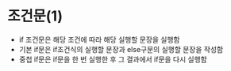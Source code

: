 # 조건문(1)

- if 조건문은 해당 조건에 따라 해당 실행할 문장을 실행함
- 기본 if문은 if조건식의 실행할 문장과 else구문의 실행할 문장을 작성함
- 중첩 if문은 if문을 한 번 실행한 후 그 결과에서 if문을 다시 실행함
